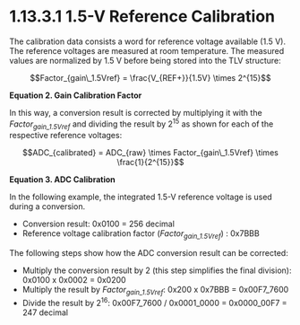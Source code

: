 # 1.13.3.1 1.5-V Reference Calibration

The calibration data consists a word for reference voltage available (1.5 V). The reference voltages are measured at
room temperature. The measured values are normalized by 1.5 V before being stored into the TLV structure:

<a id="equation-2"></a>

```math
Factor_{gain\_1.5Vref} = \frac{V_{REF+}}{1.5V} \times 2^{15}
```

**Equation 2. Gain Calibration Factor**

In this way, a conversion result is corrected by multiplying it with the _Factor<sub>gain_1.5Vref</sub>_ and dividing
the result by 2<sup>15</sup> as shown for each of the respective reference voltages:

<a id="equation-3"></a>

```math
ADC_{calibrated} = ADC_{raw} \times Factor_{gain\_1.5Vref} \times \frac{1}{2^{15}}
```

**Equation 3. ADC Calibration**

In the following example, the integrated 1.5-V reference voltage is used during a conversion.

- Conversion result: 0x0100 = 256 decimal
- Reference voltage calibration factor (_Factor<sub>gain_1.5Vref</sub>_) : 0x7BBB

The following steps show how the ADC conversion result can be corrected:

- Multiply the conversion result by 2 (this step simplifies the final division): 0x0100 x 0x0002 = 0x0200
- Multiply the result by _Factor<sub>gain_1.5Vref</sub>_: 0x200 x 0x7BBB = 0x00F7_7600
- Divide the result by 2<sup>16</sup>: 0x00F7_7600 / 0x0001_0000 = 0x0000_00F7 = 247 decimal
